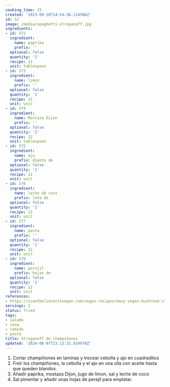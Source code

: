 ```yaml
---
cooking_time: 25
created: '2023-09-10T14:54:36.114506Z'
id: 12
image: /media/spaghetti-stroganoff.jpg
ingredients:
- id: 572
  ingredient:
    name: paprika
    prefix: ''
  optional: false
  quantity: '2'
  recipe: 12
  unit: tablespoon
- id: 573
  ingredient:
    name: limon
    prefix: ''
  optional: false
  quantity: '1'
  recipe: 12
  unit: unit
- id: 574
  ingredient:
    name: Mostaza Dijon
    prefix: ''
  optional: false
  quantity: '2'
  recipe: 12
  unit: tablespoon
- id: 575
  ingredient:
    name: ajo
    prefix: diente de
  optional: false
  quantity: '1'
  recipe: 12
  unit: unit
- id: 576
  ingredient:
    name: leche de coco
    prefix: lata de
  optional: false
  quantity: '1'
  recipe: 12
  unit: unit
- id: 577
  ingredient:
    name: pasta
    prefix: ''
  optional: false
  quantity: '1'
  recipe: 12
  unit: unit
- id: 578
  ingredient:
    name: perejil
    prefix: hojas de
  optional: false
  quantity: '1'
  recipe: 12
  unit: unit
references:
- https://icantbelieveitsvegan.com/vegan-recipes/easy-vegan-mushroom-stroganoff-with-coconut-milk/
servings: 2
status: Tried
tags:
- salado
- cena
- comida
- pasta
title: Stroganoff de champiñones
updated: '2024-08-07T23:13:31.034970Z'
---
```


1. Cortar champiñones en laminas y trocear cebolla y ajo en cuadraditos
2. Freír los champiñones, la cebolla y el ajo en una olla con aceite hasta que queden blandos.
3. Añadir paprika, mostaza Dijon, jugo de limon, sal y leche de coco
4. Sal pimentar y añadir unas hojas de perejil para emplatar.


